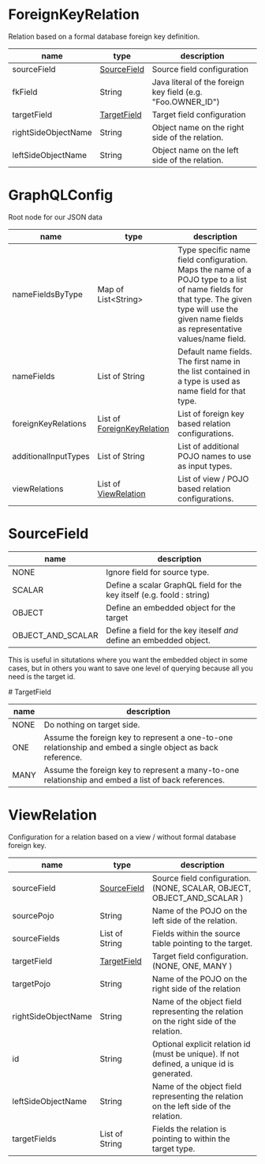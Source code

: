 # ForeignKeyRelation

Relation based on a formal database foreign key definition.

name | type | description 
-----|------|-------------
sourceField | [SourceField](#sourcefield) | Source field configuration
fkField | String | Java literal of the foreign key field (e.g. "Foo.OWNER_ID")
targetField | [TargetField](#targetfield) | Target field configuration
rightSideObjectName | String | Object name on the right side of the relation.
leftSideObjectName | String | Object name on the left side of the relation.
# GraphQLConfig

Root node for our JSON data

name | type | description 
-----|------|-------------
nameFieldsByType | Map of List&lt;String&gt; | Type specific name field configuration. Maps the name of a POJO type to a list of name fields for that type. The given type will use the given name fields as representative values/name field.
nameFields | List of String | Default name fields. The first name in the list contained in a type is used as name field for that type.
foreignKeyRelations | List of [ForeignKeyRelation](#foreignkeyrelation) | List of foreign key based relation configurations.
additionalInputTypes | List of String | List of additional POJO names to use as input types.
viewRelations | List of [ViewRelation](#viewrelation) | List of view / POJO based relation configurations.
# SourceField

name | description
-----|------------
NONE | Ignore field for source type.
SCALAR | Define a scalar GraphQL field for the key itself (e.g. fooId : string)
OBJECT | Define an embedded object for the target
OBJECT_AND_SCALAR |  Define a field for the key iteself *and* define an embedded object.
 <p>
     This is useful in situtations where you want the embedded object in some cases, but in others you
     want to save one level of querying because all you need is the target id.
 </p>
# TargetField

name | description
-----|------------
NONE | Do nothing on target side.
ONE | Assume the foreign key to represent a one-to-one relationship and embed a single object as back reference.
MANY | Assume the foreign key to represent a many-to-one relationship and embed a list of back references.
# ViewRelation

Configuration for a relation based on a view / without formal database foreign key.

name | type | description 
-----|------|-------------
sourceField | [SourceField](#sourcefield) | Source field configuration. (NONE, SCALAR, OBJECT, OBJECT_AND_SCALAR )
sourcePojo | String | Name of the POJO on the left side of the relation.
sourceFields | List of String | Fields within the source table pointing to the target.
targetField | [TargetField](#targetfield) | Target field configuration. (NONE, ONE, MANY )
targetPojo | String | Name of the POJO on the right side of the relation
rightSideObjectName | String | Name of the object field representing the relation on the right side of the relation.
id | String | Optional explicit relation id (must be unique). If not defined, a unique id is generated.
leftSideObjectName | String | Name of the object field representing the relation on the left side of the relation.
targetFields | List of String | Fields the relation is pointing to within the target type.
